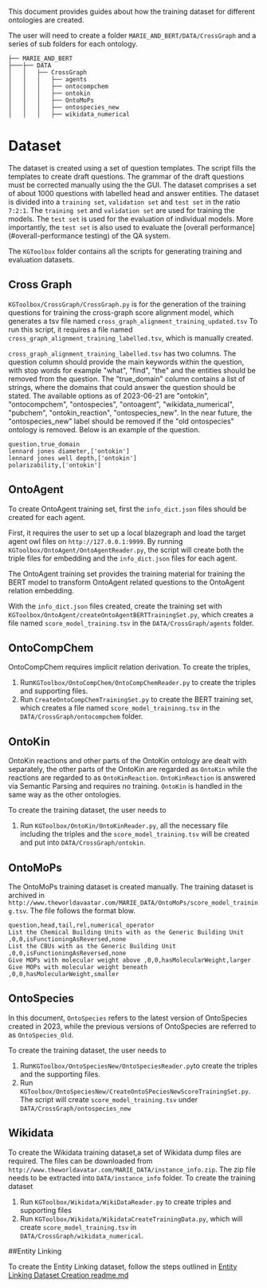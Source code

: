 This document provides guides about how the training dataset for different ontologies are created. 

The user will need to create a folder `MARIE_AND_BERT/DATA/CrossGraph` and a series of sub folders for each ontology.
```
├── MARIE_AND_BERT
├───├── DATA
│   │   ├── CrossGraph
│   │   │   ├── agents
│   │   │   ├── ontocompchem
│   │   │   ├── ontokin
│   │   │   ├── OntoMoPs
│   │   │   ├── ontospecies_new
│   │   │   ├── wikidata_numerical
```
# Dataset
The dataset is created using a set of question templates. The script fills the templates to create draft questions. The grammar of the draft questions must be corrected manually using the the GUI. The dataset comprises a set of about 1000 questions with labelled head and answer entities. The dataset is divided into a ``training set``, ``validation set`` and ``test set`` in the ratio `7:2:1`.
The ``training set`` and `validation set` are used for training the models. The ``test set``
is used for the evaluation of individual models. More importantly, the ``test set`` is also used to evaluate
the [overall performance](#overall-performance testing)
of the QA system.

The `KGToolbox` folder contains all the scripts for generating training and evaluation datasets.

## Cross Graph 

`KGToolbox/CrossGraph/CrossGraph.py` is for the generation of the training questions for training 
the cross-graph score alignment model, which generates a tsv file named `cross_graph_alignment_training_updated.tsv`
To run this script, it requires a file named `cross_graph_alignment_training_labelled.tsv`, which is manually created. 

`cross_graph_alignment_training_labelled.tsv` has two columns. The question column should provide the main 
keywords within the question, with stop words for example "what", "find", "the" and the entities 
should be removed from the question. The "true_domain" column contains a list of strings, where the 
domains that could answer the question should be stated. The available options as of 2023-06-21 are 
"ontokin", "ontocompchem", "ontospecies", "ontoagent", "wikidata_numerical", "pubchem", "ontokin_reaction",
"ontospecies_new". In the near future, the "ontospecies_new" label should be removed if the "old ontospecies"
ontology is removed.  Below is an example of the question. 

```
question,true_domain
lennard jones diameter,['ontokin']
lennard jones well depth,['ontokin']
polarizability,['ontokin']
```
 
## OntoAgent 
To create OntoAgent training set, first the `info_dict.json` files should be created for each agent.

First, it requires the user to set up a local blazegraph and load the target agent owl files on 
`http://127.0.0.1:9999`. By running `KGToolbox/OntoAgent/OntoAgentReader.py`, the script will create both 
the triple files for embedding and the `info_dict.json` files for each agent. 

The OntoAgent training set provides the training material for training the BERT model to transform OntoAgent 
related questions to the OntoAgent relation embedding. 

With the `info_dict.json` files created, create the 
training set with `KGToolbox/OntoAgent/createOntoAgentBERTTrainingSet.py`, which creates a file named 
`score_model_training.tsv` in the `DATA/CrossGraph/agents` folder. 

## OntoCompChem 

OntoCompChem requires implicit relation derivation. To create the triples, 
1. Run`KGToolbox/OntoCompChem/OntoCompChemReader.py` to create the triples and supporting files. 
2. Run `CreateOntoCompChemTrainingSet.py` to create the BERT training set, 
which creates a file named `score_model_traininng.tsv` in the `DATA/CrossGraph/ontocompchem` folder. 

## OntoKin

OntoKin reactions and other parts of the OntoKin ontology are dealt with separately, the other parts of 
the OntoKin are regarded as `OntoKin` while the reactions are regarded to as `OntoKinReaction`. `OntoKinReaction`
is answered via Semantic Parsing and requires no training. `OntoKin` is handled in the same way 
as the other ontologies. 

To create the training dataset, the user needs to 

1. Run `KGToolbox/OntoKin/OntoKinReader.py`, all the necessary
file including the triples and the `score_model_training.tsv` will be created and put into `DATA/CrossGraph/ontokin`.

## OntoMoPs

The OntoMoPs training dataset is created manually. The training dataset is archived in 
`http://www.theworldavaatar.com/MARIE_DATA/OntoMoPs/score_model_training.tsv`. 
The file follows the format blow. 
```
question,head,tail,rel,numerical_operator
List the Chemical Building Units with as the Generic Building Unit ,0,0,isFunctioningAsReversed,none
List the CBUs with as the Generic Building Unit ,0,0,isFunctioningAsReversed,none
Give MOPs with molecular weight above ,0,0,hasMolecularWeight,larger
Give MOPs with molecular weight beneath ,0,0,hasMolecularWeight,smaller
```

## OntoSpecies 

In this document, `OntoSpecies` refers to the latest version of OntoSpecies created in 2023,
while the previous versions of OntoSpecies are referred to as `OntoSpecies_Old`. 

To create the training dataset, the user needs to

1. Run`KGToolbox/OntoSpeciesNew/OntoSpeciesReader.py`to create the triples and the supporting files. 
2. Run `KGToolbox/OntoSpeciesNew/CreateOntoSPeciesNewScoreTrainingSet.py`. The script will
create `score_model_training.tsv` under `DATA/CrossGraph/ontospecies_new`
 
## Wikidata 

To create the Wikidata training dataset,a set of Wikidata dump files are required. The files 
can be downloaded from `http://www.theworldavatar.com/MARIE_DATA/instance_info.zip`. The zip
file needs to be extracted into `DATA/instance_info` folder. To create the training dataset

1. Run `KGToolbox/Wikidata/WikiDataReader.py` to create triples and supporting files
2. Run `KGToolbox/Wikidata/WikidataCreateTrainingData.py`, which will create `score_model_training.tsv` 
in `DATA/CrossGraph/wikidata_numerical`. 

##Entity Linking

To create the Entity Linking dataset, follow the steps outlined in [Entity Linking Dataset Creation readme.md](./EntityLinking/readme.md)